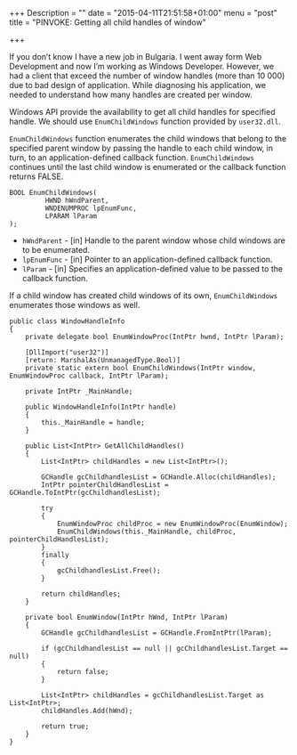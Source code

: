 +++
Description = ""
date = "2015-04-11T21:51:58+01:00"
menu = "post"
title = "PINVOKE: Getting all child handles of window"

+++

If you don’t know I have a new job in Bulgaria. I went away form Web Development and now I’m working as Windows Developer. 
However, we had a client that exceed the number of window handles (more than 10 000) due to bad design of application.
While diagnosing his application, we needed to understand how many handles are created per window. 

Windows API provide the availability to get all child handles for specified handle. 
We should use `EnumChildWindows` function provided by `user32.dll`.

`EnumChildWindows` function enumerates the child windows that belong to the specified parent window by passing the handle to each child window, in turn,
to an application-defined callback function. `EnumChildWindows` continues until the last child window is enumerated or the callback function returns FALSE.

```
BOOL EnumChildWindows( 
         HWND hWndParent, 
         WNDENUMPROC lpEnumFunc, 
         LPARAM lParam 
);
```

- `hWndParent` - [in] Handle to the parent window whose child windows are to be enumerated.
- `lpEnumFunc` - [in] Pointer to an application-defined callback function.
- `lParam` - [in] Specifies an application-defined value to be passed to the callback function.

If a child window has created child windows of its own, `EnumChildWindows` enumerates those windows as well.

```
public class WindowHandleInfo
{
    private delegate bool EnumWindowProc(IntPtr hwnd, IntPtr lParam);
 
    [DllImport("user32")]
    [return: MarshalAs(UnmanagedType.Bool)]
    private static extern bool EnumChildWindows(IntPtr window, EnumWindowProc callback, IntPtr lParam);
 
    private IntPtr _MainHandle;
 
    public WindowHandleInfo(IntPtr handle)
    {
        this._MainHandle = handle;
    }
 
    public List<IntPtr> GetAllChildHandles()
    {
        List<IntPtr> childHandles = new List<IntPtr>();
 
        GCHandle gcChildhandlesList = GCHandle.Alloc(childHandles);
        IntPtr pointerChildHandlesList = GCHandle.ToIntPtr(gcChildhandlesList);
 
        try
        {
            EnumWindowProc childProc = new EnumWindowProc(EnumWindow);
            EnumChildWindows(this._MainHandle, childProc, pointerChildHandlesList);
        }
        finally
        {
            gcChildhandlesList.Free();
        }
 
        return childHandles;
    }
 
    private bool EnumWindow(IntPtr hWnd, IntPtr lParam)
    {
        GCHandle gcChildhandlesList = GCHandle.FromIntPtr(lParam);
 
        if (gcChildhandlesList == null || gcChildhandlesList.Target == null)
        {
            return false;
        }
 
        List<IntPtr> childHandles = gcChildhandlesList.Target as List<IntPtr>;
        childHandles.Add(hWnd);
 
        return true;
    }
}
```

